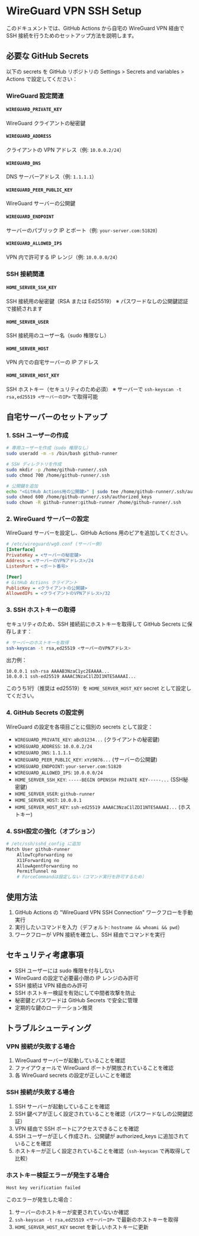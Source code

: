 # WireGuard VPN SSH Setup

このドキュメントでは、GitHub Actions から自宅の WireGuard VPN 経由で SSH 接続を行うためのセットアップ方法を説明します。

## 必要な GitHub Secrets

以下の secrets を GitHub リポジトリの Settings > Secrets and variables > Actions で設定してください：

### WireGuard 設定関連

#### `WIREGUARD_PRIVATE_KEY`
WireGuard クライアントの秘密鍵

#### `WIREGUARD_ADDRESS`
クライアントの VPN アドレス（例: `10.0.0.2/24`）

#### `WIREGUARD_DNS`
DNS サーバーアドレス（例: `1.1.1.1`）

#### `WIREGUARD_PEER_PUBLIC_KEY`
WireGuard サーバーの公開鍵

#### `WIREGUARD_ENDPOINT`
サーバーのパブリック IP とポート（例: `your-server.com:51820`）

#### `WIREGUARD_ALLOWED_IPS`
VPN 内で許可する IP レンジ（例: `10.0.0.0/24`）

### SSH 接続関連

#### `HOME_SERVER_SSH_KEY`
SSH 接続用の秘密鍵（RSA または Ed25519）
※ パスワードなしの公開鍵認証で接続されます

#### `HOME_SERVER_USER`
SSH 接続用のユーザー名（sudo 権限なし）

#### `HOME_SERVER_HOST`
VPN 内での自宅サーバーの IP アドレス

#### `HOME_SERVER_HOST_KEY`
SSH ホストキー（セキュリティのため必須）
※ サーバーで `ssh-keyscan -t rsa,ed25519 <サーバーのIP>` で取得可能

## 自宅サーバーのセットアップ

### 1. SSH ユーザーの作成

```bash
# 専用ユーザーを作成（sudo 権限なし）
sudo useradd -m -s /bin/bash github-runner

# SSH ディレクトリを作成
sudo mkdir -p /home/github-runner/.ssh
sudo chmod 700 /home/github-runner/.ssh

# 公開鍵を追加
echo "<GitHub Actions用の公開鍵>" | sudo tee /home/github-runner/.ssh/authorized_keys
sudo chmod 600 /home/github-runner/.ssh/authorized_keys
sudo chown -R github-runner:github-runner /home/github-runner/.ssh
```

### 2. WireGuard サーバーの設定

WireGuard サーバーを設定し、GitHub Actions 用のピアを追加してください。

```ini
# /etc/wireguard/wg0.conf (サーバー側)
[Interface]
PrivateKey = <サーバーの秘密鍵>
Address = <サーバーのVPNアドレス>/24
ListenPort = <ポート番号>

[Peer]
# GitHub Actions クライアント
PublicKey = <クライアントの公開鍵>
AllowedIPs = <クライアントのVPNアドレス>/32
```

### 3. SSH ホストキーの取得

セキュリティのため、SSH 接続前にホストキーを取得して GitHub Secrets に保存します：

```bash
# サーバーのホストキーを取得
ssh-keyscan -t rsa,ed25519 <サーバーのVPNアドレス>
```

出力例：
```
10.0.0.1 ssh-rsa AAAAB3NzaC1yc2EAAAA...
10.0.0.1 ssh-ed25519 AAAAC3NzaC1lZDI1NTE5AAAAI...
```

このうち1行（推奨は ed25519）を `HOME_SERVER_HOST_KEY` secret として設定してください。

### 4. GitHub Secrets の設定例

WireGuard の設定を各項目ごとに個別の secrets として設定：

- `WIREGUARD_PRIVATE_KEY`: `aBcD1234...` (クライアントの秘密鍵)
- `WIREGUARD_ADDRESS`: `10.0.0.2/24`
- `WIREGUARD_DNS`: `1.1.1.1`
- `WIREGUARD_PEER_PUBLIC_KEY`: `xYz9876...` (サーバーの公開鍵)
- `WIREGUARD_ENDPOINT`: `your-server.com:51820`
- `WIREGUARD_ALLOWED_IPS`: `10.0.0.0/24`
- `HOME_SERVER_SSH_KEY`: `-----BEGIN OPENSSH PRIVATE KEY-----...` (SSH秘密鍵)
- `HOME_SERVER_USER`: `github-runner`
- `HOME_SERVER_HOST`: `10.0.0.1`
- `HOME_SERVER_HOST_KEY`: `ssh-ed25519 AAAAC3NzaC1lZDI1NTE5AAAAI...` (ホストキー)

### 4. SSH設定の強化（オプション）

```bash
# /etc/ssh/sshd_config に追加
Match User github-runner
    AllowTcpForwarding no
    X11Forwarding no
    AllowAgentForwarding no
    PermitTunnel no
    # ForceCommandは設定しない（コマンド実行を許可するため）
```

## 使用方法

1. GitHub Actions の "WireGuard VPN SSH Connection" ワークフローを手動実行
2. 実行したいコマンドを入力（デフォルト: `hostname && whoami && pwd`）
3. ワークフローが VPN 接続を確立し、SSH 経由でコマンドを実行

## セキュリティ考慮事項

- SSH ユーザーには sudo 権限を付与しない
- WireGuard の設定で必要最小限の IP レンジのみ許可
- SSH 接続は VPN 経由のみ許可
- SSH ホストキー検証を有効にして中間者攻撃を防止
- 秘密鍵とパスワードは GitHub Secrets で安全に管理
- 定期的な鍵のローテーション推奨

## トラブルシューティング

### VPN 接続が失敗する場合

1. WireGuard サーバーが起動していることを確認
2. ファイアウォールで WireGuard ポートが開放されていることを確認
3. 各 WireGuard secrets の設定が正しいことを確認

### SSH 接続が失敗する場合

1. SSH サーバーが起動していることを確認
2. SSH 鍵ペアが正しく設定されていることを確認（パスワードなしの公開鍵認証）
3. VPN 経由で SSH ポートにアクセスできることを確認
4. SSH ユーザーが正しく作成され、公開鍵が authorized_keys に追加されていることを確認
5. ホストキーが正しく設定されていることを確認（`ssh-keyscan` で再取得して比較）

### ホストキー検証エラーが発生する場合

```
Host key verification failed
```

このエラーが発生した場合：
1. サーバーのホストキーが変更されていないか確認
2. `ssh-keyscan -t rsa,ed25519 <サーバーIP>` で最新のホストキーを取得
3. `HOME_SERVER_HOST_KEY` secret を新しいホストキーに更新